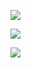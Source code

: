![](https://64.media.tumblr.com/7423494e2ed1d614d78f9b7c3ade0291/f1b288823699fe0a-10/s2048x3072/eeb4cc5f3149ce85e753d4da4c62ea2ad43732b6.pnj)

![](https://64.media.tumblr.com/917f6958a07c4875e9c691379eff19a6/f1b288823699fe0a-39/s2048x3072/4a0704c07a9313bc9ac9d93519bd7ae904b2a6ff.gifv)

![](https://64.media.tumblr.com/0996cc80bff100645003cd50b58f95a6/f1b288823699fe0a-6e/s2048x3072/ab04640c1dd41516db68889155265a7ea017e2bd.pnj)
